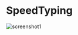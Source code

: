 # SpeedTyping

![screenshot1](https://user-images.githubusercontent.com/79002039/205075805-78f7f5a7-0913-4d0e-8f6b-794f647f8f1d.png)
